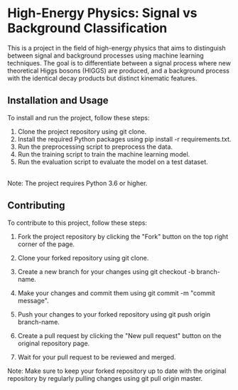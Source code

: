 # High-Energy Physics: Signal vs Background Classification
This is a project in the field of high-energy physics that aims to distinguish between signal and background processes using machine learning techniques. The goal is to differentiate between a signal process where new theoretical Higgs bosons (HIGGS) are produced, and a background process with the identical decay products but distinct kinematic features.

## Installation and Usage
To install and run the project, follow these steps:

1. Clone the project repository using git clone.
2. Install the required Python packages using pip install -r requirements.txt.
3. Run the preprocessing script to preprocess the data.
4. Run the training script to train the machine learning model.
5. Run the evaluation script to evaluate the model on a test dataset.

<br />Note: The project requires Python 3.6 or higher.

## Contributing
To contribute to this project, follow these steps:

1. Fork the project repository by clicking the "Fork" button on the top right corner of the page.

2. Clone your forked repository using git clone.

3. Create a new branch for your changes using git checkout -b branch-name.

4. Make your changes and commit them using git commit -m "commit message".

5. Push your changes to your forked repository using git push origin branch-name.

6. Create a pull request by clicking the "New pull request" button on the original repository page.

7. Wait for your pull request to be reviewed and merged.

Note: Make sure to keep your forked repository up to date with the original repository by regularly pulling changes using git pull origin master.
